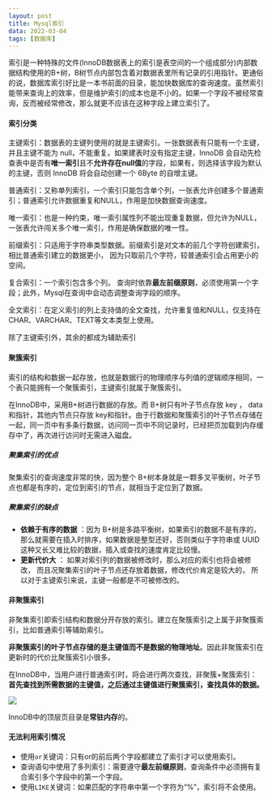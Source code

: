 ```yaml
---
layout: post
title: Mysql索引
data: 2022-03-04
tags: [数据库]
---
```


索引是一种特殊的文件(InnoDB数据表上的索引是表空间的一个组成部分)内部数据结构使用的B+树，B树节点内部包含着对数据表里所有记录的引用指针。更通俗的说，数据库索引好比是一本书前面的目录，能加快数据库的查询速度。虽然索引能带来查询上的效率，但是维护索引的成本也是不小的。如果一个字段不被经常查询，反而被经常修改，那么就更不应该在这种字段上建立索引了。

#### 索引分类

主键索引：数据表的主键列使用的就是主键索引。一张数据表有只能有一个主键，并且主键不能为 null，不能重复。如果建表时没有指定主键，InnoDB 会自动先检查表中是否有**唯一索引**且不**允许存在null值**的字段，如果有，则选择该字段为默认的主键，否则 InnoDB 将会自动创建一个 6Byte 的自增主键。

普通索引：又称单列索引，一个索引只能包含单个列，一张表允许创建多个普通索引；普通索引允许数据重复和NULL，作用是加快数据查询速度。

唯一索引：也是一种约束，唯一索引属性列不能出现重复数据，但允许为NULL，一张表允许闯关多个唯一索引，作用是确保数据的唯一性。

前缀索引：只适用于字符串类型数据。前缀索引是对文本的前几个字符创建索引，相比普通索引建立的数据更小， 因为只取前几个字符，较普通索引会占用更小的空间。

复合索引：一个索引包含多个列。 查询时依靠**最左前缀原则**，必须使用第一个字段；此外，Mysql在查询中会动态调整查询字段的顺序。

全文索引：在定义索引的列上支持值的全文查找，允许重复值和NULL，仅支持在CHAR、VARCHAR、TEXT等文本类型上使用。

除了主键索引外，其余的都成为辅助索引

#### 聚簇索引

索引的结构和数据一起存放，也就是数据行的物理顺序与列值的逻辑顺序相同，一个表只能拥有一个聚簇索引，主键索引就属于聚簇索引。

在InnoDB中，采用B+树进行数据的存放。而 B+树只有叶子节点存放 key ， data和指针，其他内节点只存放 key和指针。由于行数据和聚簇索引的叶子节点存储在一起，同一页中有多条行数据，访问同一页中不同记录时，已经把页加载到内存缓存中了，再次进行访问时无需进入磁盘。

##### 聚集索引的优点

聚集索引的查询速度非常的快，因为整个 B+树本身就是一颗多叉平衡树，叶子节点也都是有序的，定位到索引的节点，就相当于定位到了数据。

##### 聚集索引的缺点

- **依赖于有序的数据** ：因为 B+树是多路平衡树，如果索引的数据不是有序的，那么就需要在插入时排序，如果数据是整型还好，否则类似于字符串或 UUID 这种又长又难比较的数据，插入或查找的速度肯定比较慢。
- **更新代价大** ： 如果对索引列的数据被修改时，那么对应的索引也将会被修改， 而且况聚集索引的叶子节点还存放着数据，修改代价肯定是较大的， 所以对于主键索引来说，主键一般都是不可被修改的。



#### 非聚簇索引

非聚集索引即索引结构和数据分开存放的索引。建立在聚簇索引之上属于非聚簇索引，比如普通索引等辅助索引。

**非聚簇索引的叶子节点存储的是主键值而不是数据的物理地址**。因此非聚簇索引在更新时的代价比聚簇索引小很多。

在InnoDB中，当用户进行普通索引时，将会进行两次查找，非聚簇+聚簇索引：**首先查找到所需数据的主键值，之后通过主键值进行聚簇索引，查找具体的数据。**

![](https://gitee.com/wecouldwin/blog-imag/raw/master/img/20220304205733.png)



InnoDB中的顶层页目录是**常驻内存**的。

#### 无法利用索引情况

- 使用`or`关键词：只有or的前后两个字段都建立了索引才可以使用索引。
- 查询语句中使用了多列索引：需要遵守**最左前缀原则**，查询条件中必须拥有复合索引多个字段中的第一个字段。
- 使用`LIKE`关键词：如果匹配的字符串中第一个字符为“%”，索引将不会使用。